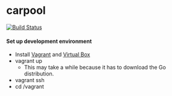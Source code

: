 carpool
========

[![Build Status](https://travis-ci.org/scsper/carpool.svg?branch=master)](https://travis-ci.org/scsper/carpool)

#### Set up development environment
* Install [Vagrant](http://www.vagrantup.com/) and [Virtual Box](https://www.virtualbox.org/)
* vagrant up
    * This may take a while because it has to download the Go distribution.
* vagrant ssh
* cd /vagrant
